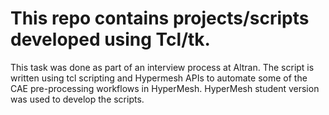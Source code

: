# This repo contains projects/scripts developed using Tcl/tk.

This task was done as part of an interview process at Altran.
The script is written using tcl scripting and Hypermesh APIs to automate some of the CAE pre-processing workflows in HyperMesh. HyperMesh student version was used to develop the scripts.
